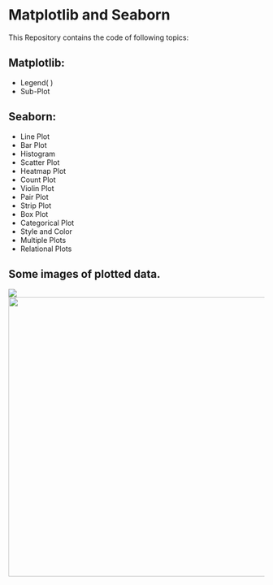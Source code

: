 
# Matplotlib and Seaborn

This Repository contains the code of following topics:








## Matplotlib:
 - Legend( )
 - Sub-Plot

## Seaborn:
- Line Plot
- Bar Plot
- Histogram
- Scatter Plot 
- Heatmap Plot 
- Count Plot 
- Violin Plot 
- Pair Plot 
- Strip Plot 
- Box Plot 
- Categorical Plot 
- Style and Color 
- Multiple Plots
- Relational Plots


## Some images of plotted data.
<img src = "https://github.com/razzaq-99/Matplotlib-and-Seaborn/blob/master/figure.png" >
<img src = "https://github.com/razzaq-99/Matplotlib-and-Seaborn/blob/master/iris_analysis.png" width="550">


